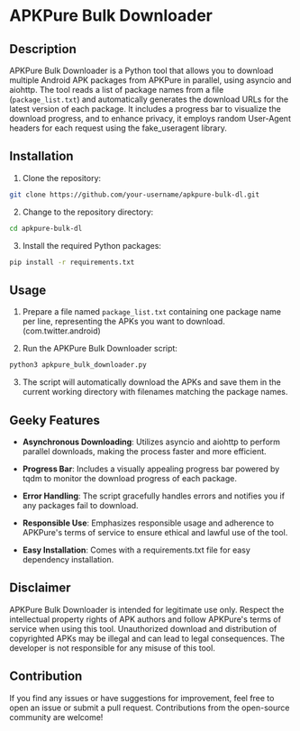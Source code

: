 
# APKPure Bulk Downloader

## Description

APKPure Bulk Downloader is a Python tool that allows you to download multiple Android APK packages from APKPure in parallel, using asyncio and aiohttp. The tool reads a list of package names from a file (`package_list.txt`) and automatically generates the download URLs for the latest version of each package. It includes a progress bar to visualize the download progress, and to enhance privacy, it employs random User-Agent headers for each request using the fake_useragent library.

## Installation

1. Clone the repository:

```bash
git clone https://github.com/your-username/apkpure-bulk-dl.git
```

2. Change to the repository directory:

```bash
cd apkpure-bulk-dl
```

3. Install the required Python packages:

```bash
pip install -r requirements.txt
```

## Usage

1. Prepare a file named `package_list.txt` containing one package name per line, representing the APKs you want to download. (com.twitter.android)

2. Run the APKPure Bulk Downloader script:

```bash
python3 apkpure_bulk_downloader.py
```

3. The script will automatically download the APKs and save them in the current working directory with filenames matching the package names.

## Geeky Features

- **Asynchronous Downloading**: Utilizes asyncio and aiohttp to perform parallel downloads, making the process faster and more efficient.

- **Progress Bar**: Includes a visually appealing progress bar powered by tqdm to monitor the download progress of each package.

- **Error Handling**: The script gracefully handles errors and notifies you if any packages fail to download.

- **Responsible Use**: Emphasizes responsible usage and adherence to APKPure's terms of service to ensure ethical and lawful use of the tool.

- **Easy Installation**: Comes with a requirements.txt file for easy dependency installation.

## Disclaimer

APKPure Bulk Downloader is intended for legitimate use only. Respect the intellectual property rights of APK authors and follow APKPure's terms of service when using this tool. Unauthorized download and distribution of copyrighted APKs may be illegal and can lead to legal consequences. The developer is not responsible for any misuse of this tool.

## Contribution

If you find any issues or have suggestions for improvement, feel free to open an issue or submit a pull request. Contributions from the open-source community are welcome!
